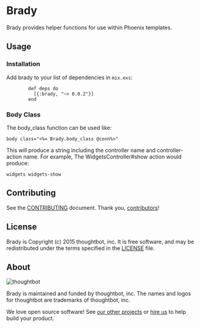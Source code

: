 # Brady

Brady provides helper functions for use within Phoenix templates.

## Usage

### Installation

Add brady to your list of dependencies in `mix.exs`:

```
        def deps do
          [{:brady, "~> 0.0.2"}]
        end
```

### Body Class

The body_class function can be used like:

`body class="<%= Brady.body_class @conn%>"`

This will produce a string including the controller name and controller-action
name. For example, The WidgetsController#show action would produce:

`widgets widgets-show`

## Contributing

See the [CONTRIBUTING] document.
Thank you, [contributors]!

  [CONTRIBUTING]: CONTRIBUTING.md
  [contributors]: https://github.com/thoughtbot/brady/graphs/contributors

## License

Brady is Copyright (c) 2015 thoughtbot, inc.
It is free software, and may be redistributed
under the terms specified in the [LICENSE] file.

  [LICENSE]: /LICENSE

## About

![thoughtbot](https://thoughtbot.com/logo.png)

Brady is maintained and funded by thoughtbot, inc.
The names and logos for thoughtbot are trademarks of thoughtbot, inc.

We love open source software!
See [our other projects][community]
or [hire us][hire] to help build your product.

  [community]: https://thoughtbot.com/community?utm_source=github
  [hire]: https://thoughtbot.com/hire-us?utm_source=github
